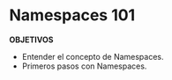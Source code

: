 # Namespaces 101

**OBJETIVOS**

- Entender el concepto de Namespaces.
- Primeros pasos con Namespaces.